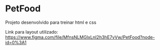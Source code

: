 # PetFood
Projeto desenvolvido para treinar html e css

Link para layout utilizado:
https://www.figma.com/file/MfnsNLMGlxLnI2h3hE7vVw/PetFood?node-id=0%3A1
